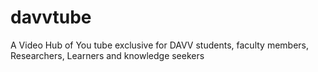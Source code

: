 davvtube
========

A Video Hub of You tube exclusive for DAVV  students, faculty members, Researchers, Learners and knowledge seekers
